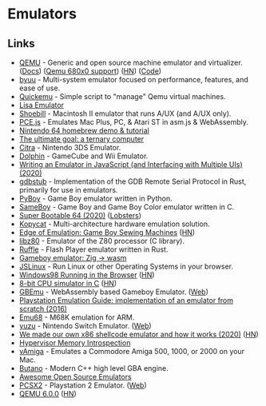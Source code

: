 # Emulators

## Links

- [QEMU](https://www.qemu.org/) - Generic and open source machine emulator and virtualizer. ([Docs](https://qemu.weilnetz.de/doc/qemu-doc.html)) ([Qemu 680x0 support](https://www.youtube.com/watch?v=s_ve0bCC9q4)) ([HN](https://news.ycombinator.com/item?id=25027213)) ([Code](https://github.com/qemu/qemu))
- [byuu](https://github.com/byuu/byuu) - Multi-system emulator focused on performance, features, and ease of use.
- [Quickemu](https://github.com/wimpysworld/quickemu) - Simple script to "manage" Qemu virtual machines.
- [Lisa Emulator](https://github.com/rayarachelian/lisaem)
- [Shoebill](https://github.com/pruten/shoebill) - Macintosh II emulator that runs A/UX (and A/UX only).
- [PCE.js](https://github.com/jsdf/pce) - Emulates Mac Plus, PC, & Atari ST in asm.js & WebAssembly.
- [Nintendo 64 homebrew demo & tutorial](https://github.com/jsdf/n64-sdk-demo)
- [The ultimate goal: a ternary computer](https://github.com/ssloy/triador)
- [Citra](https://github.com/citra-emu/citra) - Nintendo 3DS Emulator.
- [Dolphin](https://github.com/dolphin-emu/dolphin) - GameCube and Wii Emulator.
- [Writing an Emulator in JavaScript (and Interfacing with Multiple UIs) (2020)](https://www.taniarascia.com/writing-an-emulator-in-javascript-chip8/)
- [gdbstub](https://github.com/daniel5151/gdbstub) - Implementation of the GDB Remote Serial Protocol in Rust, primarily for use in emulators.
- [PyBoy](https://github.com/Baekalfen/PyBoy) - Game Boy emulator written in Python.
- [SameBoy](https://github.com/LIJI32/SameBoy) - Game Boy and Game Boy Color emulator written in C.
- [Super Bootable 64 (2020)](https://christine.website/blog/super-bootable-64-2020-05-06) ([Lobsters](https://lobste.rs/s/lmhaaa/super_bootable_64))
- [Kopycat](https://github.com/inforion/kopycat) - Multi-architecture hardware emulation solution.
- [Edge of Emulation: Game Boy Sewing Machines](https://shonumi.github.io/articles/art22.html) ([HN](https://news.ycombinator.com/item?id=23425524))
- [libz80](https://github.com/ggambetta/libz80) - Emulator of the Z80 processor (C library).
- [Ruffle](https://github.com/ruffle-rs/ruffle) - Flash Player emulator written in Rust.
- [Gameboy emulator: Zig -> wasm](https://github.com/fengb/fundude)
- [JSLinux](https://bellard.org/jslinux/) - Run Linux or other Operating Systems in your browser.
- [Windows98 Running in the Browser](https://copy.sh/v86/?profile=windows98) ([HN](https://news.ycombinator.com/item?id=23674012))
- [8-bit CPU simulator in C](https://github.com/reutiteuti/logic) ([HN](https://news.ycombinator.com/item?id=23672470))
- [GBEmu](https://github.com/BlueBlazin/gbemu) - WebAssembly based Gameboy Emulator. ([Web](https://gbemu.netlify.app/))
- [Playstation Emulation Guide: implementation of an emulator from scratch (2016)](https://svkt.org/~simias/guide.pdf)
- [Emu68](https://github.com/michalsc/Emu68) - M68K emulation for ARM.
- [yuzu](https://github.com/yuzu-emu/yuzu) - Nintendo Switch Emulator. ([Web](https://yuzu-emu.org/))
- [We made our own x86 shellcode emulator and how it works (2020)](https://hvmi.github.io/blog/2020/11/11/bdshemu.html) ([HN](https://news.ycombinator.com/item?id=25057062))
- [Hypervisor Memory Introspection](https://github.com/hvmi/hvmi)
- [vAmiga](https://github.com/dirkwhoffmann/vAmiga) - Emulates a Commodore Amiga 500, 1000, or 2000 on your Mac.
- [Butano](https://github.com/GValiente/butano) - Modern C++ high level GBA engine.
- [Awesome Open Source Emulators](https://github.com/alnacle/awesome-emulators)
- [PCSX2](https://github.com/PCSX2/pcsx2) - Playstation 2 Emulator. ([Web](https://pcsx2.net/))
- [QEMU 6.0.0](https://www.qemu.org/2021/04/30/qemu-6-0-0/) ([HN](https://news.ycombinator.com/item?id=26990957))
